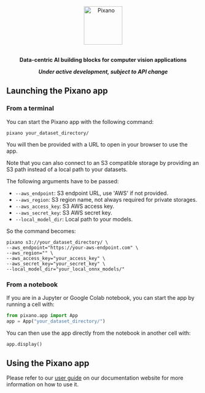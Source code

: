 <div align="center">

<img src="https://raw.githubusercontent.com/pixano/pixano/main/docs/assets/pixano_wide.png" alt="Pixano" height="100"/>

<br/>
<br/>

**Data-centric AI building blocks for computer vision applications**

**_Under active development, subject to API change_**

</div>

## Launching the Pixano app

### From a terminal

You can start the Pixano app with the following command:

```shell
pixano your_dataset_directory/
```

You will then be provided with a URL to open in your browser to use the app.

Note that you can also connect to an S3 compatible storage by providing an S3 path instead of a local path to your datasets.

The following arguments have to be passed:

- `--aws_endpoint`: S3 endpoint URL, use 'AWS' if not provided.
- `--aws_region`: S3 region name, not always required for private storages.
- `--aws_access_key`: S3 AWS access key.
- `--aws_secret_key`: S3 AWS secret key.
- `--local_model_dir`: Local path to your models.

So the command becomes:

```shell
pixano s3://your_dataset_directory/ \
--aws_endpoint="https://your-aws-endpoint.com" \
--aws_region="" \
--aws_access_key="your_access_key" \
--aws_secret_key="your_secret_key" \
--local_model_dir="your_local_onnx_models/"
```

### From a notebook

If you are in a Jupyter or Google Colab notebook, you can start the app by running a cell with:

```python
from pixano.app import App
app = App("your_dataset_directory/")
```

You can then use the app directly from the notebook in another cell with:

```python
app.display()
```

## Using the Pixano app

Please refer to our [user guide](https://pixano.github.io) on our documentation website for more information on how to use it.
